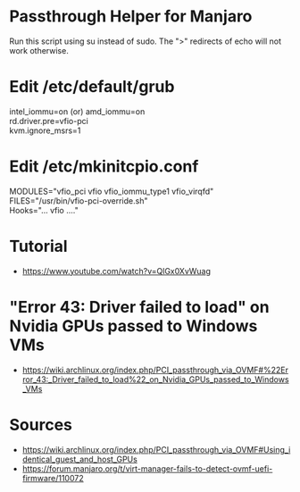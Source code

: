 # Passthrough Helper for Manjaro

Run this script using su instead of sudo. The ">" redirects of echo will not work otherwise.


# Edit /etc/default/grub

intel_iommu=on (or) amd_iommu=on\
rd.driver.pre=vfio-pci\
kvm.ignore_msrs=1


# Edit /etc/mkinitcpio.conf

MODULES="vfio_pci vfio vfio_iommu_type1 vfio_virqfd"\
FILES="/usr/bin/vfio-pci-override.sh"\
Hooks="... vfio ...."


# Tutorial

* https://www.youtube.com/watch?v=QlGx0XvWuag

# "Error 43: Driver failed to load" on Nvidia GPUs passed to Windows VMs
* https://wiki.archlinux.org/index.php/PCI_passthrough_via_OVMF#%22Error_43:_Driver_failed_to_load%22_on_Nvidia_GPUs_passed_to_Windows_VMs

# Sources

* https://wiki.archlinux.org/index.php/PCI_passthrough_via_OVMF#Using_identical_guest_and_host_GPUs
* https://forum.manjaro.org/t/virt-manager-fails-to-detect-ovmf-uefi-firmware/110072
